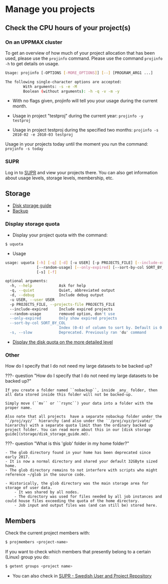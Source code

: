 # Manage you projects


## Check the CPU hours of your project(s)

### On an UPPMAX cluster

To get an overview of how much of your project allocation that has been used, please use the ``projinfo`` command. Please use the command ``projinfo -h`` to get details on usage.

```bash
Usage: projinfo [-OPTIONS [-MORE_OPTIONS]] [--] [PROGRAM_ARG1 ...]

The following single-character options are accepted:
        With arguments: -s -e -M
        Boolean (without arguments): -h -q -v -m -y

```

- With no flags given, projinfo will tell you your usage during the current month.

- Usage in project "testproj" during the current year: ``projinfo -y testproj``

- Usage in project testproj during the specified two months: ``projinfo -s 2010-02 -e 2010-03 testproj``

Usage in your projects today until the moment you run the command: ``projinfo -s today``

### SUPR

Log in to [SUPR](https://supr.naiss.se/) and view your projects there. You can also get information about usage levels, storage levels, membership, etc.

## Storage

- [Disk storage guide](disk_storage_guide.md)
- [Backup](backup.md)

### Display storage quota

- Display your project quota with the command:

```console
$ uquota
```

- Usage

```bash
usage: uquota [-h] [-q] [-d] [-u USER] [-p PROJECTS_FILE] [--include-expired]
              [--random-usage] [--only-expired] [--sort-by-col SORT_BY_COL]
              [-s] [-f]

optional arguments:
  -h, --help            Ask for help
  -q, --quiet           Quiet, abbreviated output
  -d, --debug           Include debug output
  -u USER, --user USER
  -p PROJECTS_FILE, --projects-file PROJECTS_FILE
  --include-expired     Include expired projects
  --random-usage        removed option, don't use
  --only-expired        Only show expired projects
  --sort-by-col SORT_BY_COL
                        Index (0-4) of column to sort by. Default is 0.
  -s, --slow            Deprecated. Previously ran 'du' command
```

- [Display the disk quota on the more detailed level](disk_quota_more.md)

### Other

How do I specify that I do not need my large datasets to be backed up?

???- question "How do I specify that I do not need my large datasets to be backed up?"

    If you create a folder named ``nobackup``, inside _any_ folder, then all data stored inside this folder will not be backed-up. 
    
    Simply move (``mv`` or ``rsync``) your data into a folder with the proper name.

    Also note that all projects  have a separate nobackup folder under the ``/proj/xyz/`` hierarchy (and also under the ``/proj/xyz/private/`` hierarchy) with a separate quota limit than the ordinary backed up project folder. You can read more about this in our [disk storage guide](storage/disk_storage_guide.md).

???- question "What is this 'glob' folder in my home folder?"

    - The glob directory found in your home has been deprecated since early 2017.
    - It is now a normal directory and shared your default 32GByte sized home.
    - The glob directory remains to not interfere with scripts who might reference ~/glob in the source code.

    - Historically, the glob directory was the main storage area for storage of user data.
        - It was shared by all nodes.
        - The directory was used for files needed by all job instances and could house files exceeding the quota of the home directory.
        - Job input and output files was (and can still be) stored here.


## Members

Check the current project members with:

```bash
$ projmembers <project-name>
```

If you want to check which members that presently belong to a certain (Linux) group you do:

```bash
$ getent groups <project name>
```

- You can also check in [SUPR - Swedish User and Project Repository](https://supr.naiss.se/)
